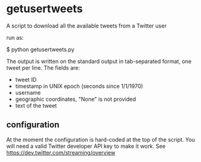 # getusertweets
A script to download all the available tweets from a Twitter user

run as:

$ python getusertweets.py <username>

The output is written on the standard output in tab-separated format, one tweet per line. The fields are:

- tweet ID
- timestamp in UNIX epoch (seconds since 1/1/1970)
- username
- geographic coordinates, "None" is not provided
- text of the tweet

## configuration

At the moment the configuration is hard-coded at the top of the script.
You will need a valid Twitter developer API key to make it work. See https://dev.twitter.com/streaming/overview
